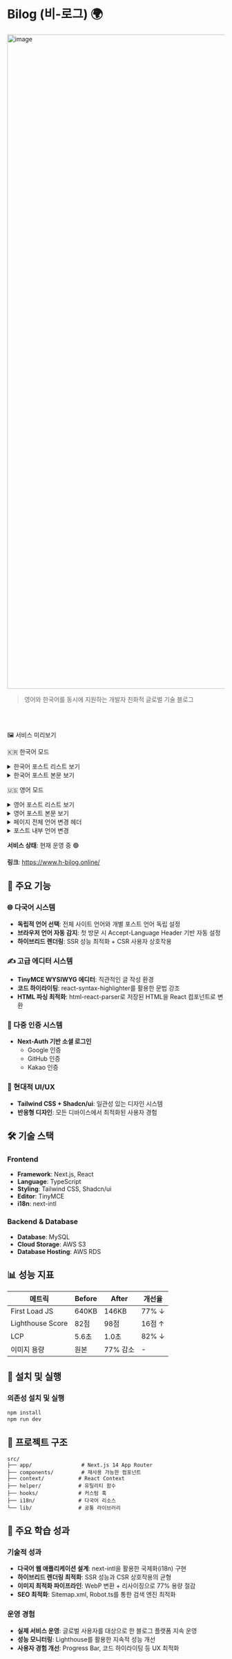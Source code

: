 # Bilog (비-로그) 🌍
<img width="1512" alt="image" src="https://github.com/user-attachments/assets/0fbf95aa-1e0f-452e-82be-988be38f384c" />

> 영어와 한국어를 동시에 지원하는 개발자 친화적 글로벌 기술 블로그

<br/>
<br/>

🖼️ 서비스 미리보기

🇰🇷 한국어 모드
<details>
<summary>한국어 포스트 리스트 보기</summary>
<img width="1512" alt="한국어 포스트 리스트" src="https://github.com/user-attachments/assets/11a4a6d4-7517-4a45-86c8-6d1e6c4a2336" />
</details>
<details>
<summary>한국어 포스트 본문 보기</summary>
<img width="1512" alt="한국어 포스트 본문" src="https://github.com/user-attachments/assets/79676674-5a11-4db3-82ae-253928952fec" />
</details>

🇺🇸 영어 모드
<details>
<summary>영어 포스트 리스트 보기</summary>
<img width="1512" alt="영어 포스트 리스트" src="https://github.com/user-attachments/assets/b2de2459-efb6-403e-b0e8-3054955ae235" />
</details>

<details>
<summary>영어 포스트 본문 보기</summary>
<img width="1512" alt="영어 포스트 본문" src="https://github.com/user-attachments/assets/da6da5ea-62c9-4e2f-820c-160a7daeca4b" />
</details>

<details>
<summary>페이지 전체 언어 변경 헤더</summary>
<img width="1512" alt="페이지 전체 언어 변경 헤더" src="https://github.com/user-attachments/assets/40d692f6-958f-4622-8a2f-a26a67ad0469" />
</details>

<details>
<summary>포스트 내부 언어 변경</summary>
<img width="1512" alt="페이지 전체 언어 변경 헤더" src="https://github.com/user-attachments/assets/a4e91f4f-3ab6-4351-afe0-a897c8a633b6" />
</details>


**서비스 상태**: 현재 운영 중 🟢

**링크**: https://www.h-bilog.online/

## 🚀 주요 기능

### 🌐 다국어 시스템
- **독립적 언어 선택**: 전체 사이트 언어와 개별 포스트 언어 독립 설정
- **브라우저 언어 자동 감지**: 첫 방문 시 Accept-Language Header 기반 자동 설정
- **하이브리드 렌더링**: SSR 성능 최적화 + CSR 사용자 상호작용

### ✍️ 고급 에디터 시스템
- **TinyMCE WYSIWYG 에디터**: 직관적인 글 작성 환경
- **코드 하이라이팅**: react-syntax-highlighter를 활용한 문법 강조
- **HTML 파싱 최적화**: html-react-parser로 저장된 HTML을 React 컴포넌트로 변환

### 🔐 다중 인증 시스템
- **Next-Auth 기반 소셜 로그인**
  - Google 인증
  - GitHub 인증  
  - Kakao 인증

### 🎨 현대적 UI/UX
- **Tailwind CSS + Shadcn/ui**: 일관성 있는 디자인 시스템
- **반응형 디자인**: 모든 디바이스에서 최적화된 사용자 경험

## 🛠 기술 스택

### Frontend
- **Framework**: Next.js, React
- **Language**: TypeScript
- **Styling**: Tailwind CSS, Shadcn/ui
- **Editor**: TinyMCE
- **i18n**: next-intl

### Backend & Database
- **Database**: MySQL
- **Cloud Storage**: AWS S3
- **Database Hosting**: AWS RDS

## 📊 성능 지표

| 메트릭 | Before | After | 개선율 |
|--------|---------|-------|--------|
| First Load JS | 640KB | 146KB | 77% ↓ |
| Lighthouse Score | 82점 | 98점 | 16점 ↑ |
| LCP | 5.6초 | 1.0초 | 82% ↓ |
| 이미지 용량 | 원본 | 77% 감소 | - |

## 🚀 설치 및 실행


### 의존성 설치 및 실행
```bash
npm install
npm run dev
```

## 📁 프로젝트 구조

```
src/
├── app/                # Next.js 14 App Router
├── components/         # 재사용 가능한 컴포넌트
├── context/           # React Context
├── helper/            # 유틸리티 함수
├── hooks/             # 커스텀 훅
├── i18n/              # 다국어 리소스
└── lib/               # 공통 라이브러리
```

## 🌟 주요 학습 성과

### 기술적 성과
- **다국어 웹 애플리케이션 설계**: next-intl을 활용한 국제화(i18n) 구현
- **하이브리드 렌더링 최적화**: SSR 성능과 CSR 상호작용의 균형
- **이미지 최적화 파이프라인**: WebP 변환 + 리사이징으로 77% 용량 절감
- **SEO 최적화**: Sitemap.xml, Robot.ts를 통한 검색 엔진 최적화

### 운영 경험
- **실제 서비스 운영**: 글로벌 사용자를 대상으로 한 블로그 플랫폼 지속 운영
- **성능 모니터링**: Lighthouse를 활용한 지속적 성능 개선
- **사용자 경험 개선**: Progress Bar, 코드 하이라이팅 등 UX 최적화
